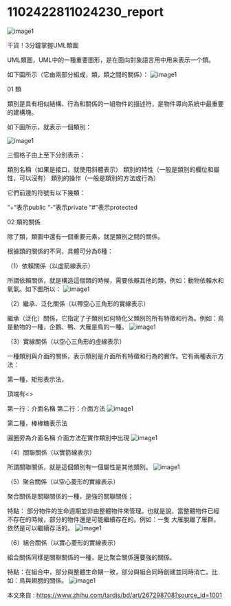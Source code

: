 # 1102422811024230_report
![image1](01.png)

干貨！3分鐘掌握UML類圖

UML類圖，UML中的一種重要圖形，是在面向對象語言用中用来表示一个類。

如下圖所示（它由兩部分組成，類，類之間的關係）：
![image1](02.png)

01 類 

類別是具有相似結構、行為和關係的一組物件的描述符，是物件導向系統中最重要的建構塊。

如下圖所示，就表示一個類別：

![image1](03.png)

三個格子由上至下分別表示：

類別名稱（如果是接口，就使用斜體表示） 
類別的特性（一般是類別的欄位和屬性，可以沒有） 
類別的操作（一般是類別的方法或行為） 

它們前邊的符號有以下幾類：

“+”表示public 
“-”表示private 
“#”表示protected


02 類的關係 

除了類，類圖中還有一個重要元素，就是類別之間的關係。

根據類的關係的不同，具體可分為6種：

（1）依賴關係（以虛箭線表示）

所謂依賴關係，就是構造這個類的時候，需要依賴其他的類，例如：動物依賴水和氧氣。如下圖所以：
![image1](04.png)

（2）繼承、泛化關係（以帶空心三角形的實線表示）

繼承（泛化）關係，它指定了子類別如何特化父類別的所有特徵和行為。例如：鳥是動物的一種，企鵝、鴨、大雁是鳥的一種。
![image1](05.png)

（3）實線關係（以空心三角形的虛線表示）

一種類別與介面的關係，表示類別是介面所有特徵和行為的實作。它有兩種表示方法：

第一種，矩形表示法，

頂端有<> 

第一行：介面名稱 
第二行：介面方法
![image1](06.png)

第二種，棒棒糖表示法

圓圈旁為介面名稱 
介面方法在實作類別中出現
![image1](07.png)

（4）關聯關係（以實箭線表示）

所謂關聯關係，就是這個類別有一個屬性是其他類別。
![image1](08.png)

（5）聚合關係（以空心菱形的實線表示）

聚合關係是關聯關係的一種，是強的關聯關係；

特點： 部分物件的生命週期並非由整體物件來管理。也就是說，當整體物件已經不存在的時候，部分的物件還是可能繼續存在的。例如：一隻
大雁脫離了雁群，依然是可以繼續存活的。
![image1](09.png)

（6）組合關係（以實心菱形的實線表示）

組合關係同樣是關聯關係的一種，是比聚合關係還要強的關係。

特點：在組合中，部分與整體生命期一致，部分與組合同時創建並同時消亡。比如：鳥與翅膀的關係。
![image1](10.png)

本文來自 : https://www.zhihu.com/tardis/bd/art/267298708?source_id=1001
